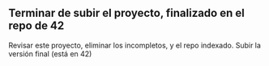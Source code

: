 ## Terminar de subir el proyecto, finalizado en el repo de 42

Revisar este proyecto, eliminar los incompletos, y el repo indexado. Subir la versión final (está en 42)
